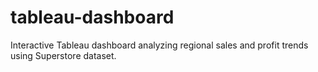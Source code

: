 # tableau-dashboard
Interactive Tableau dashboard analyzing regional sales and profit trends using Superstore dataset.
